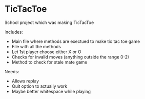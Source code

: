# TicTacToe
School project which was making TicTacToe

Includes: 
- Main file where methods are exectued to make tic tac toe game
- File with all the methods
- Let 1st player choose either X or O 
- Checks for invalid moves (anything outside the range 0-2)
- Method to check for stale mate game

Needs:
- Allows replay
- Quit option to actually work
- Maybe better whitespace while playing
